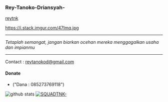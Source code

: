 ### Rey-Tanoko-Driansyah-


[reytnk](https://github.com/reytnk)


  https://i.stack.imgur.com/47Imq.jpg
___
_Tetaplah semangat, jangan biarkan ocehan mereka menggagalkan usaha dan impianmu_
___



Contact : reytanokod@gmail.com

#### Donate

* ("Dana : 085273769118")


![github stats](https://github-readme-stats.vercel.app/api?username=reytnk&show_icons=true&theme=dark)
<a href="https://github.com/reytnk/SQUADTNK-"><img title="SQUADTNK-" src="https://github-readme-stats.vercel.app/api/pin/?username=reytnk&repo=SQUADTNK-&theme=vision-friendly-dark"></a>
